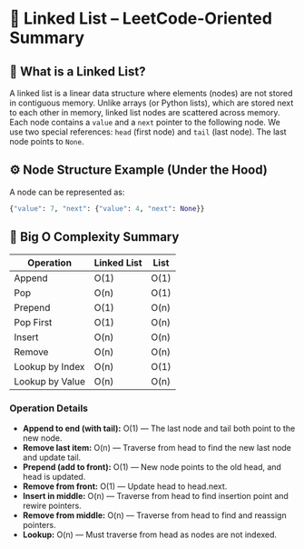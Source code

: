 
# 📘 Linked List – LeetCode-Oriented Summary

## 🔗 What is a Linked List?
A linked list is a linear data structure where elements (nodes) are not stored in contiguous memory.
Unlike arrays (or Python lists), which are stored next to each other in memory, linked list nodes are
scattered across memory. Each node contains a `value` and a `next` pointer to the following node.
We use two special references: `head` (first node) and `tail` (last node). The last node points to `None`.

## ⚙️ Node Structure Example (Under the Hood)
A node can be represented as:
```python
{"value": 7, "next": {"value": 4, "next": None}}
```

## 🧠 Big O Complexity Summary

| Operation           | Linked List | List     |
|---------------------|-------------|----------|
| Append              | O(1)        | O(1)     |
| Pop                 | O(n)        | O(1)     |
| Prepend             | O(1)        | O(n)     |
| Pop First           | O(1)        | O(n)     |
| Insert              | O(n)        | O(n)     |
| Remove              | O(n)        | O(n)     |
| Lookup by Index     | O(n)        | O(1)     |
| Lookup by Value     | O(n)        | O(n)     |

### Operation Details

- **Append to end (with tail):** O(1) — The last node and tail both point to the new node.
- **Remove last item:** O(n) — Traverse from head to find the new last node and update tail.
- **Prepend (add to front):** O(1) — New node points to the old head, and head is updated.
- **Remove from front:** O(1) — Update head to head.next.
- **Insert in middle:** O(n) — Traverse from head to find insertion point and rewire pointers.
- **Remove from middle:** O(n) — Traverse from head to find and reassign pointers.
- **Lookup:** O(n) — Must traverse from head as nodes are not indexed.

